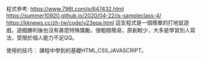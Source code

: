 程式參考:
https://www.796t.com/p/647432.html
https://summer10920.github.io/2020/04-22/js-sampleclass-4/ 
https://kknews.cc/zh-tw/code/y23eqa.html 
這支程式是一個簡單的打地鼠遊戲，遊戲勝利後也沒有甚麼特殊獎勵，很粗糙簡易，原創較少，大多是學習別人寫法，受限於個人能力不足QQ。


使用的技巧：
課程中學到的基礎HTML,CSS,JAVASCRIPT。
